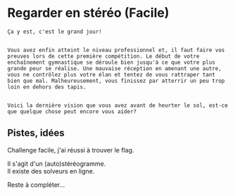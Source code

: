 # Regarder en stéréo (Facile)

```
Ça y est, c'est le grand jour!

 
Vous avez enfin atteint le niveau professionnel et, il faut faire vos preuves lors de cette première compétition. Le début de votre enchaînement gymnastique se déroule bien jusqu'à ce que votre plus grande peur se réalise. Une mauvaise réception en amenant une autre, vous ne contrôlez plus votre élan et tentez de vous rattraper tant bien que mal. Malheureusement, vous finissez par atterrir un peu trop loin en dehors des tapis.

 
Voici la dernière vision que vous avez avant de heurter le sol, est-ce que quelque chose peut encore vous aider? 
```

## Pistes, idées

Challenge facile, j'ai réussi à trouver le flag.

Il s'agit d'un (auto)stéréogramme.  
Il existe des solveurs en ligne.

Reste à compléter...
